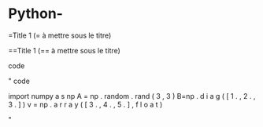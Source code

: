 # Python-

=Title 1 (= à mettre sous le titre)

==Title 1 (== à mettre sous le titre)

code

"
code

import numpy a s np
A = np . random . rand ( 3 , 3 )
B=np . d i a g ( [ 1 . , 2 . , 3 . ] )
v = np . a r r a y ( [ 3 . , 4 . , 5 . ] , f l o a t )

"

